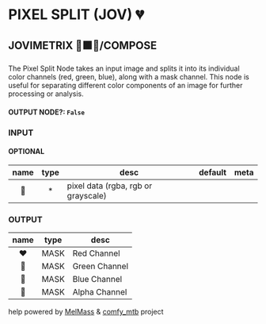 # PIXEL SPLIT (JOV) 💔

## JOVIMETRIX 🔺🟩🔵/COMPOSE

The Pixel Split Node takes an input image and splits it into its individual color channels (red, green, blue), along with a mask channel. This node is useful for separating different color components of an image for further processing or analysis.

#### OUTPUT NODE?: `False`

### INPUT

#### OPTIONAL

name|type|desc|default|meta
:---:|:---:|---|:---:|---
👾| * | pixel data (rgba, rgb or grayscale) |  | 

### OUTPUT

name|type|desc
:---:|:---:|---
❤️| MASK | Red Channel 
💚| MASK | Green Channel 
💙| MASK | Blue Channel 
🤍| MASK | Alpha Channel 

help powered by [MelMass](https://github.com/melMass) & [comfy_mtb](https://github.com/melMass/comfy_mtb) project